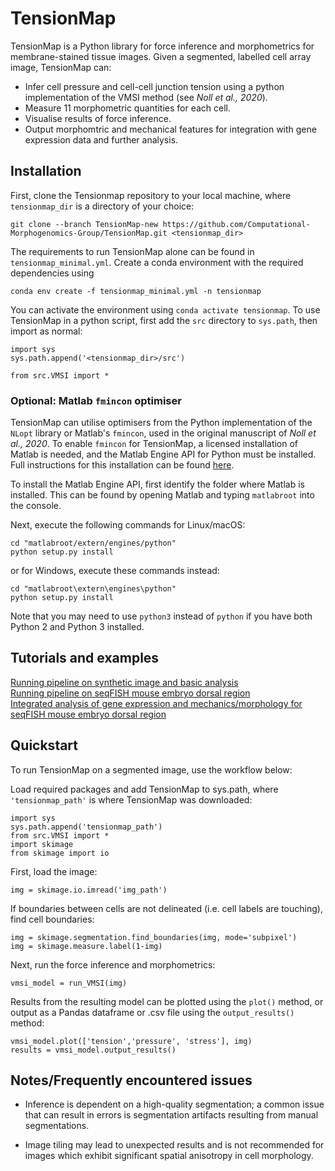 # TensionMap

TensionMap is a Python library for force inference and morphometrics for membrane-stained tissue images. Given a segmented, labelled cell array image, TensionMap can:

- Infer cell pressure and cell-cell junction tension using a python implementation of the VMSI method (see *Noll et al., 2020*).
- Measure 11 morphometric quantities for each cell.
- Visualise results of force inference.
- Output morphomtric and mechanical features for integration with gene expression data and further analysis.

## Installation

First, clone the Tensionmap repository to your local machine, where `tensionmap_dir` is a directory of your choice:

```
git clone --branch TensionMap-new https://github.com/Computational-Morphogenomics-Group/TensionMap.git <tensionmap_dir>
```

The requirements to run TensionMap alone can be found in `tensionmap_minimal.yml`. Create a conda environment with the required dependencies using

```
conda env create -f tensionmap_minimal.yml -n tensionmap
```

You can activate the environment using `conda activate tensionmap`. To use TensionMap in a python script, first add the `src` directory to `sys.path`, then import as normal:

```
import sys
sys.path.append('<tensionmap_dir>/src')

from src.VMSI import *
```

### Optional: Matlab `fmincon` optimiser

TensionMap can utilise optimisers from the Python implementation of the `NLopt` library or Matlab's `fmincon`, used in the original manuscript of *Noll et al., 2020*. To enable `fmincon` for TensionMap, a licensed installation of Matlab is needed, and the Matlab Engine API for Python must be installed. Full instructions for this installation can be found [here](https://mathworks.com/help/matlab/matlab_external/install-the-matlab-engine-for-python.html).

To install the Matlab Engine API, first identify the folder where Matlab is installed. This can be found by opening Matlab and typing `matlabroot` into the console. 

Next, execute the following commands for Linux/macOS:

```
cd "matlabroot/extern/engines/python"
python setup.py install
```

or for Windows, execute these commands instead:

```
cd "matlabroot\extern\engines\python"
python setup.py install
```

Note that you may need to use `python3` instead of `python` if you have both Python 2 and Python 3 installed.


## Tutorials and examples

[Running pipeline on synthetic image and basic analysis](notebooks/synthetic_image.ipynb) <br />
[Running pipeline on seqFISH mouse embryo dorsal region](notebooks/mouse_dorsal_seqfish_inference.ipynb) <br />
[Integrated analysis of gene expression and mechanics/morphology for seqFISH mouse embryo dorsal region](notebooks/mouse_dorsal_seqfish_analysis.ipynb)

## Quickstart

To run TensionMap on a segmented image, use the workflow below:

Load required packages and add TensionMap to sys.path, where `'tensionmap_path'` is where TensionMap was downloaded:

```
import sys
sys.path.append('tensionmap_path')
from src.VMSI import *
import skimage
from skimage import io
```

First, load the image:

```
img = skimage.io.imread('img_path')
```

If boundaries between cells are not delineated (i.e. cell labels are touching), find cell boundaries:

```
img = skimage.segmentation.find_boundaries(img, mode='subpixel')
img = skimage.measure.label(1-img)
```

Next, run the force inference and morphometrics:

```
vmsi_model = run_VMSI(img)
```

Results from the resulting model can be plotted using the `plot()` method, or output as a Pandas dataframe or .csv file using the `output_results()` method:

```
vmsi_model.plot(['tension','pressure', 'stress'], img)
results = vmsi_model.output_results()
```

## Notes/Frequently encountered issues

- Inference is dependent on a high-quality segmentation; a common issue that can result in errors is segmentation artifacts resulting from manual segmentations. 

- Image tiling may lead to unexpected results and is not recommended for images which exhibit significant spatial anisotropy in cell morphology.
